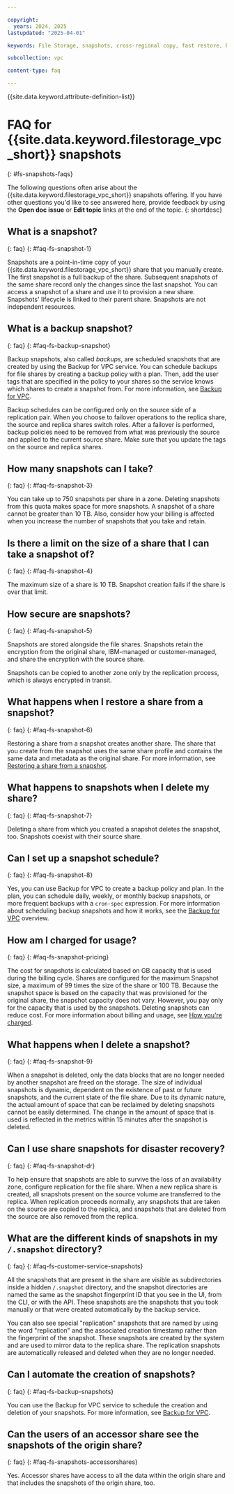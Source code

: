 ```yaml
---

copyright:
  years: 2024, 2025
lastupdated: "2025-04-01"

keywords: File Storage, snapshots, cross-regional copy, fast restore, backup, restore share

subcollection: vpc

content-type: faq

---
```


{{site.data.keyword.attribute-definition-list}}

# FAQ for {{site.data.keyword.filestorage_vpc_short}} snapshots
{: #fs-snapshots-faqs}

The following questions often arise about the {{site.data.keyword.filestorage_vpc_short}} snapshots offering. If you have other questions you'd like to see answered here, provide feedback by using the **Open doc issue** or **Edit topic** links at the end of the topic.
{: shortdesc}

## What is a snapshot?
{: faq}
{: #faq-fs-snapshot-1}

Snapshots are a point-in-time copy of your {{site.data.keyword.filestorage_vpc_short}} share that you manually create. The first snapshot is a full backup of the share. Subsequent snapshots of the same share record only the changes since the last snapshot. You can access a snapshot of a share and use it to provision a new share. Snapshots' lifecycle is linked to their parent share. Snapshots are not independent resources.

## What is a backup snapshot?
{: faq}
{: #faq-fs-backup-snapshot}

Backup snapshots, also called _backups_, are scheduled snapshots that are created by using the Backup for VPC service. You can schedule backups for file shares by creating a backup policy with a plan. Then, add the user tags that are specified in the policy to your shares so the service knows which shares to create a snapshot from. For more information, see [Backup for VPC](/docs/vpc?topic=vpc-backup-service-about).

Backup schedules can be configured only on the source side of a replication pair. When you choose to failover operations to the replica share, the source and replica shares switch roles. After a failover is performed, backup policies need to be removed from what was previously the source and applied to the current source share. Make sure that you update the tags on the source and replica shares.

## How many snapshots can I take?
{: faq}
{: #faq-fs-snapshot-3}

You can take up to 750 snapshots per share in a zone. Deleting snapshots from this quota makes space for more snapshots. A snapshot of a share cannot be greater than 10 TB. Also, consider how your billing is affected when you increase the number of snapshots that you take and retain.

## Is there a limit on the size of a share that I can take a snapshot of?
{: faq}
{: #faq-fs-snapshot-4}

The maximum size of a share is 10 TB. Snapshot creation fails if the share is over that limit.

## How secure are snapshots?
{: faq}
{: #faq-fs-snapshot-5}

Snapshots are stored alongside the file shares. Snapshots retain the encryption from the original share, IBM-managed or customer-managed, and share the encryption with the source share.

Snapshots can be copied to another zone only by the replication process, which is always encrypted in transit.

## What happens when I restore a share from a snapshot?
{: faq}
{: #faq-fs-snapshot-6}

Restoring a share from a snapshot creates another share. The share that you create from the snapshot uses the same share profile and contains the same data and metadata as the original share. For more information, see [Restoring a share from a snapshot](/docs/vpc?topic=vpc-fs-snapshots-restore).

## What happens to snapshots when I delete my share?
{: faq}
{: #faq-fs-snapshot-7}

Deleting a share from which you created a snapshot deletes the snapshot, too. Snapshots coexist with their source share.

## Can I set up a snapshot schedule?
{: faq}
{: #faq-fs-snapshot-8}

Yes, you can use Backup for VPC to create a backup policy and plan. In the plan, you can schedule daily, weekly, or monthly backup snapshots, or more frequent backups with a `cron-spec` expression. For more information about scheduling backup snapshots and how it works, see the [Backup for VPC](/docs/vpc?topic=vpc-backup-service-about) overview.

## How am I charged for usage?
{: faq}
{: #faq-fs-snapshot-pricing}

The cost for snapshots is calculated based on GB capacity that is used during the billing cycle. Shares are configured for the maximum Snapshot size, a maximum of 99 times the size of the share or 100 TB. Because the snapshot space is based on the capacity that was provisioned for the original share, the snapshot capacity does not vary. However, you pay only for the capacity that is used by the snapshots. Deleting snapshots can reduce cost. For more information about billing and usage, see [How you're charged](/docs/account?topic=account-charges).

## What happens when I delete a snapshot?
{: faq}
{: #faq-fs-snapshot-9}

When a snapshot is deleted, only the data blocks that are no longer needed by another snapshot are freed on the storage. The size of individual snapshots is dynamic, dependent on the existence of past or future snapshots, and the current state of the file share. Due to its dynamic nature, the actual amount of space that can be reclaimed by deleting snapshots cannot be easily determined. The change in the amount of space that is used is reflected in the metrics within 15 minutes after the snapshot is deleted.

## Can I use share snapshots for disaster recovery?
{: faq}
{: #faq-fs-snapshot-dr}

To help ensure that snapshots are able to survive the loss of an availability zone, configure replication for the file share. When a new replica share is created, all snapshots present on the source volume are transferred to the replica. When replication proceeds normally, any snapshots that are taken on the source are copied to the replica, and snapshots that are deleted from the source are also removed from the replica.

## What are the different kinds of snapshots in my `/.snapshot` directory?
{: faq}
{: #faq-fs-customer-service-snapshots}

All the snapshots that are present in the share are visible as subdirectories inside a hidden `/.snapshot` directory, and the snapshot directories are named the same as the snapshot fingerprint ID that you see in the UI, from the CLI, or with the API. These snapshots are the snapshots that you took manually or that were created automatically by the backup service. 

You can also see special "replication" snapshots that are named by using the word "replication" and the associated creation timestamp rather than the fingerprint of the snapshot. These snapshots are created by the system and are used to mirror data to the replica share. The replication snapshots are automatically released and deleted when they are no longer needed.

## Can I automate the creation of snapshots?
{: faq}
{: #faq-fs-backup-snapshots}

You can use the Backup for VPC service to schedule the creation and deletion of your snapshots. For more information, see [Backup for VPC](/docs/vpc?topic=vpc-backup-service-about).

## Can the users of an accessor share see the snapshots of the origin share?
{: faq}
{: #faq-fs-snapshots-accessorshares}

Yes. Accessor shares have access to all the data within the origin share and that includes the snapshots of the origin share, too.
